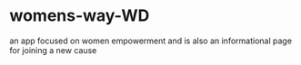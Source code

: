 # womens-way-WD
an app focused on women empowerment and is also an informational page for joining a new cause

